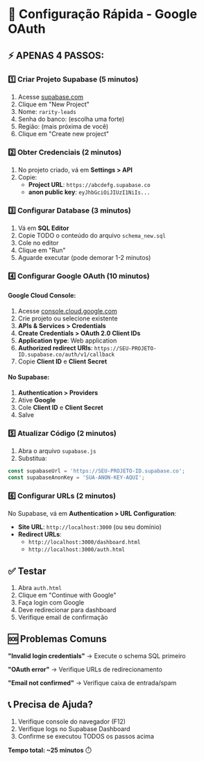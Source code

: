# 🚀 Configuração Rápida - Google OAuth

## ⚡ APENAS 4 PASSOS:

### 1️⃣ **Criar Projeto Supabase** (5 minutos)
1. Acesse [supabase.com](https://supabase.com)
2. Clique em "New Project"
3. Nome: `rarity-leads`
4. Senha do banco: (escolha uma forte)
5. Região: (mais próxima de você)
6. Clique em "Create new project"

### 2️⃣ **Obter Credenciais** (2 minutos)
1. No projeto criado, vá em **Settings > API**
2. Copie:
   - **Project URL**: `https://abcdefg.supabase.co`
   - **anon public key**: `eyJhbGciOiJIUzI1NiIs...`

### 3️⃣ **Configurar Database** (3 minutos)
1. Vá em **SQL Editor**
2. Copie TODO o conteúdo do arquivo `schema_new.sql`
3. Cole no editor
4. Clique em "Run"
5. Aguarde executar (pode demorar 1-2 minutos)

### 4️⃣ **Configurar Google OAuth** (10 minutos)

#### Google Cloud Console:
1. Acesse [console.cloud.google.com](https://console.cloud.google.com)
2. Crie projeto ou selecione existente
3. **APIs & Services > Credentials**
4. **Create Credentials > OAuth 2.0 Client IDs**
5. **Application type**: Web application
6. **Authorized redirect URIs**: `https://SEU-PROJETO-ID.supabase.co/auth/v1/callback`
7. Copie **Client ID** e **Client Secret**

#### No Supabase:
1. **Authentication > Providers**
2. Ative **Google**
3. Cole **Client ID** e **Client Secret**
4. Salve

### 5️⃣ **Atualizar Código** (2 minutos)
1. Abra o arquivo `supabase.js`
2. Substitua:
```javascript
const supabaseUrl = 'https://SEU-PROJETO-ID.supabase.co';
const supabaseAnonKey = 'SUA-ANON-KEY-AQUI';
```

### 6️⃣ **Configurar URLs** (2 minutos)
No Supabase, vá em **Authentication > URL Configuration**:
- **Site URL**: `http://localhost:3000` (ou seu domínio)
- **Redirect URLs**: 
  - `http://localhost:3000/dashboard.html`
  - `http://localhost:3000/auth.html`

## ✅ **Testar**
1. Abra `auth.html`
2. Clique em "Continue with Google"
3. Faça login com Google
4. Deve redirecionar para dashboard
5. Verifique email de confirmação

## 🆘 **Problemas Comuns**

**"Invalid login credentials"**
→ Execute o schema SQL primeiro

**"OAuth error"**
→ Verifique URLs de redirecionamento

**"Email not confirmed"**
→ Verifique caixa de entrada/spam

## 📞 **Precisa de Ajuda?**
1. Verifique console do navegador (F12)
2. Verifique logs no Supabase Dashboard
3. Confirme se executou TODOS os passos acima

**Tempo total: ~25 minutos** ⏱️
